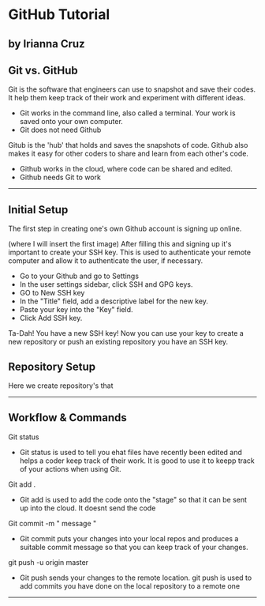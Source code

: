 # GitHub Tutorial

by Irianna Cruz 
---
## Git vs. GitHub
Git is the software that engineers can use to snapshot and save their codes. It help them keep track of their work and experiment with different ideas. 

- Git works in the command line, also called a terminal. Your work is saved onto your own computer. 
- Git does not need Github 

Gitub is the 'hub' that holds and saves the snapshots of code. Github also makes it easy for other coders to share and learn from each other's code.

- Github works in the cloud, where code can be shared and edited. 
- Github needs Git to work 


---
## Initial Setup
The first step in creating one's own Github account is signing up online. 

(where I will insert the first image)
After filling this and signing up it's important to create your SSH key. This is used to authenticate your remote computer and allow it to authenticate the user, if necessary. 

- Go to your Github and go to Settings 
- In the user settings sidebar, click SSH and GPG keys. 
- GO to New SSH key 
- In the "Title" field, add a descriptive label for the new key. 
- Paste your key into the "Key" field.
- Click Add SSH key.

Ta-Dah! You have a new SSH key! Now you  can use your key to create a new repository or push an existing repository you have an SSH key. 

## Repository Setup

Here we create repository's that 


---
## Workflow & Commands

Git status

- Git status is used to tell you ehat files have recently been edited and helps a coder keep track of their work. It is good to use it to keepp track of your actions when using Git. 

Git add .

- Git add is used to add the code onto the "stage" so that it can be sent up into the cloud. It doesnt send the code 

Git commit -m " message "

- Git commit puts your changes into your local repos and produces a suitable commit message so that you can keep track of your changes. 

git push -u origin master

- Git push sends your changes to the remote location. git push is used to add commits you have done on the local repository to a remote one
--- 